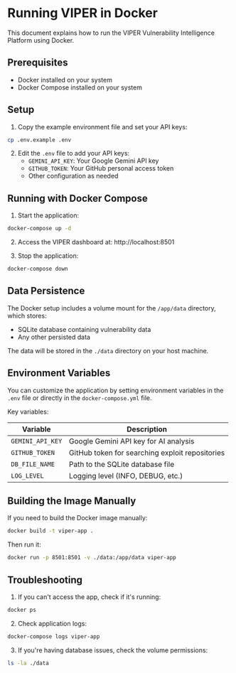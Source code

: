 # Running VIPER in Docker

This document explains how to run the VIPER Vulnerability Intelligence Platform using Docker.

## Prerequisites

- Docker installed on your system
- Docker Compose installed on your system

## Setup

1. Copy the example environment file and set your API keys:

```bash
cp .env.example .env
```

2. Edit the `.env` file to add your API keys:
   - `GEMINI_API_KEY`: Your Google Gemini API key
   - `GITHUB_TOKEN`: Your GitHub personal access token
   - Other configuration as needed

## Running with Docker Compose



1. Start the application:

```bash
docker-compose up -d
```

2. Access the VIPER dashboard at: http://localhost:8501

3. Stop the application:

```bash
docker-compose down
```

## Data Persistence

The Docker setup includes a volume mount for the `/app/data` directory, which stores:

- SQLite database containing vulnerability data
- Any other persisted data

The data will be stored in the `./data` directory on your host machine.

## Environment Variables

You can customize the application by setting environment variables in the `.env` file or directly in the `docker-compose.yml` file.

Key variables:

| Variable | Description |
|----------|-------------|
| `GEMINI_API_KEY` | Google Gemini API key for AI analysis |
| `GITHUB_TOKEN` | GitHub token for searching exploit repositories |
| `DB_FILE_NAME` | Path to the SQLite database file |
| `LOG_LEVEL` | Logging level (INFO, DEBUG, etc.) |

## Building the Image Manually

If you need to build the Docker image manually:

```bash
docker build -t viper-app .
```

Then run it:

```bash
docker run -p 8501:8501 -v ./data:/app/data viper-app
```

## Troubleshooting

1. If you can't access the app, check if it's running:

```bash
docker ps
```

2. Check application logs:

```bash
docker-compose logs viper-app
```

3. If you're having database issues, check the volume permissions:

```bash
ls -la ./data
```
